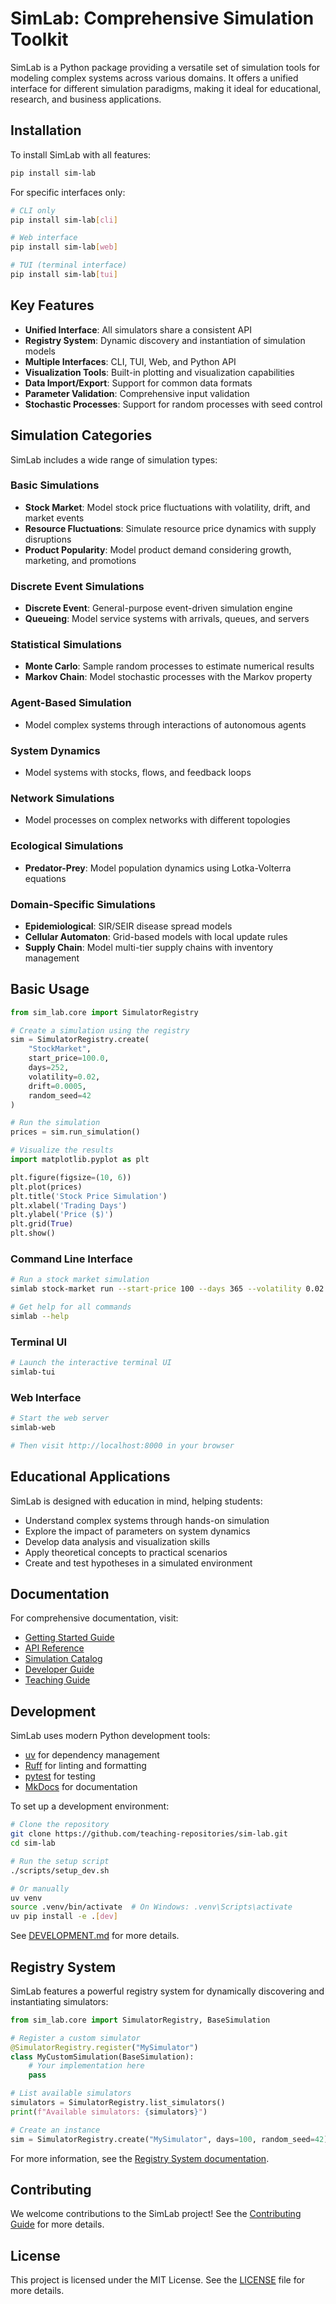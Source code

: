 # SimLab: Comprehensive Simulation Toolkit

SimLab is a Python package providing a versatile set of simulation tools for modeling complex systems across various domains. It offers a unified interface for different simulation paradigms, making it ideal for educational, research, and business applications.

## Installation

To install SimLab with all features:

```bash
pip install sim-lab
```

For specific interfaces only:

```bash
# CLI only
pip install sim-lab[cli]

# Web interface
pip install sim-lab[web]

# TUI (terminal interface)
pip install sim-lab[tui]
```

## Key Features

- **Unified Interface**: All simulators share a consistent API
- **Registry System**: Dynamic discovery and instantiation of simulation models
- **Multiple Interfaces**: CLI, TUI, Web, and Python API
- **Visualization Tools**: Built-in plotting and visualization capabilities
- **Data Import/Export**: Support for common data formats
- **Parameter Validation**: Comprehensive input validation
- **Stochastic Processes**: Support for random processes with seed control

## Simulation Categories

SimLab includes a wide range of simulation types:

### Basic Simulations
- **Stock Market**: Model stock price fluctuations with volatility, drift, and market events
- **Resource Fluctuations**: Simulate resource price dynamics with supply disruptions
- **Product Popularity**: Model product demand considering growth, marketing, and promotions

### Discrete Event Simulations
- **Discrete Event**: General-purpose event-driven simulation engine
- **Queueing**: Model service systems with arrivals, queues, and servers

### Statistical Simulations
- **Monte Carlo**: Sample random processes to estimate numerical results
- **Markov Chain**: Model stochastic processes with the Markov property

### Agent-Based Simulation
- Model complex systems through interactions of autonomous agents

### System Dynamics
- Model systems with stocks, flows, and feedback loops

### Network Simulations
- Model processes on complex networks with different topologies

### Ecological Simulations
- **Predator-Prey**: Model population dynamics using Lotka-Volterra equations

### Domain-Specific Simulations
- **Epidemiological**: SIR/SEIR disease spread models
- **Cellular Automaton**: Grid-based models with local update rules
- **Supply Chain**: Model multi-tier supply chains with inventory management

## Basic Usage

```python
from sim_lab.core import SimulatorRegistry

# Create a simulation using the registry
sim = SimulatorRegistry.create(
    "StockMarket",
    start_price=100.0,
    days=252,
    volatility=0.02,
    drift=0.0005,
    random_seed=42
)

# Run the simulation
prices = sim.run_simulation()

# Visualize the results
import matplotlib.pyplot as plt

plt.figure(figsize=(10, 6))
plt.plot(prices)
plt.title('Stock Price Simulation')
plt.xlabel('Trading Days')
plt.ylabel('Price ($)')
plt.grid(True)
plt.show()
```

### Command Line Interface

```bash
# Run a stock market simulation
simlab stock-market run --start-price 100 --days 365 --volatility 0.02 --drift 0.001 --output prices.csv

# Get help for all commands
simlab --help
```

### Terminal UI

```bash
# Launch the interactive terminal UI
simlab-tui
```

### Web Interface

```bash
# Start the web server
simlab-web

# Then visit http://localhost:8000 in your browser
```

## Educational Applications

SimLab is designed with education in mind, helping students:

- Understand complex systems through hands-on simulation
- Explore the impact of parameters on system dynamics
- Develop data analysis and visualization skills
- Apply theoretical concepts to practical scenarios
- Create and test hypotheses in a simulated environment

## Documentation

For comprehensive documentation, visit:
- [Getting Started Guide](https://teaching-repositories.github.io/sim-lab/getting_started/)
- [API Reference](https://teaching-repositories.github.io/sim-lab/api/)
- [Simulation Catalog](https://teaching-repositories.github.io/sim-lab/simulations/)
- [Developer Guide](https://teaching-repositories.github.io/sim-lab/developers/architecture/)
- [Teaching Guide](https://teaching-repositories.github.io/sim-lab/teaching_guide/)

## Development

SimLab uses modern Python development tools:

- [uv](https://github.com/astral-sh/uv) for dependency management
- [Ruff](https://github.com/astral-sh/ruff) for linting and formatting
- [pytest](https://docs.pytest.org/) for testing
- [MkDocs](https://www.mkdocs.org/) for documentation

To set up a development environment:

```bash
# Clone the repository
git clone https://github.com/teaching-repositories/sim-lab.git
cd sim-lab

# Run the setup script
./scripts/setup_dev.sh

# Or manually
uv venv
source .venv/bin/activate  # On Windows: .venv\Scripts\activate
uv pip install -e .[dev]
```

See [DEVELOPMENT.md](DEVELOPMENT.md) for more details.

## Registry System

SimLab features a powerful registry system for dynamically discovering and instantiating simulators:

```python
from sim_lab.core import SimulatorRegistry, BaseSimulation

# Register a custom simulator
@SimulatorRegistry.register("MySimulator")
class MyCustomSimulation(BaseSimulation):
    # Your implementation here
    pass

# List available simulators
simulators = SimulatorRegistry.list_simulators()
print(f"Available simulators: {simulators}")

# Create an instance
sim = SimulatorRegistry.create("MySimulator", days=100, random_seed=42)
```

For more information, see the [Registry System documentation](https://teaching-repositories.github.io/sim-lab/developers/registry_system/).

## Contributing

We welcome contributions to the SimLab project! See the [Contributing Guide](CONTRIBUTING.md) for more details.

## License

This project is licensed under the MIT License. See the [LICENSE](LICENSE) file for more details.